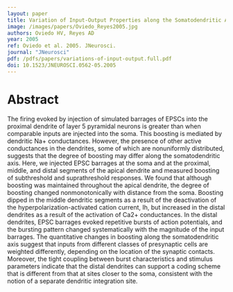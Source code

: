 ```yaml
---
layout: paper
title: Variation of Input-Output Properties along the Somatodendritic Axis of Pyramidal Neurons
image: /images/papers/Oviedo_Reyes2005.jpg
authors: Oviedo HV, Reyes AD
year: 2005
ref: Oviedo et al. 2005. JNeurosci.
journal: "JNeurosci"
pdf: /pdfs/papers/variations-of-input-output.full.pdf
doi: 10.1523/JNEUROSCI.0562-05.2005
---
```


# Abstract

The firing evoked by injection of simulated barrages of EPSCs into the proximal dendrite of layer 5 pyramidal neurons is greater than when comparable inputs are injected into the soma. This boosting is mediated by dendritic Na+ conductances. However, the presence of other active conductances in the dendrites, some of which are nonuniformly distributed, suggests that the degree of boosting may differ along the somatodendritic axis. Here, we injected EPSC barrages at the soma and at the proximal, middle, and distal segments of the apical dendrite and measured boosting of subthreshold and suprathreshold responses. We found that although boosting was maintained throughout the apical dendrite, the degree of boosting changed nonmonotonically with distance from the soma. Boosting dipped in the middle dendritic segments as a result of the deactivation of the hyperpolarization-activated cation current, Ih, but increased in the distal dendrites as a result of the activation of Ca2+ conductances. In the distal dendrites, EPSC barrages evoked repetitive bursts of action potentials, and the bursting pattern changed systematically with the magnitude of the input barrages. The quantitative changes in boosting along the somatodendritic axis suggest that inputs from different classes of presynaptic cells are weighted differently, depending on the location of the synaptic contacts. Moreover, the tight coupling between burst characteristics and stimulus parameters indicate that the distal dendrites can support a coding scheme that is different from that at sites closer to the soma, consistent with the notion of a separate dendritic integration site.
